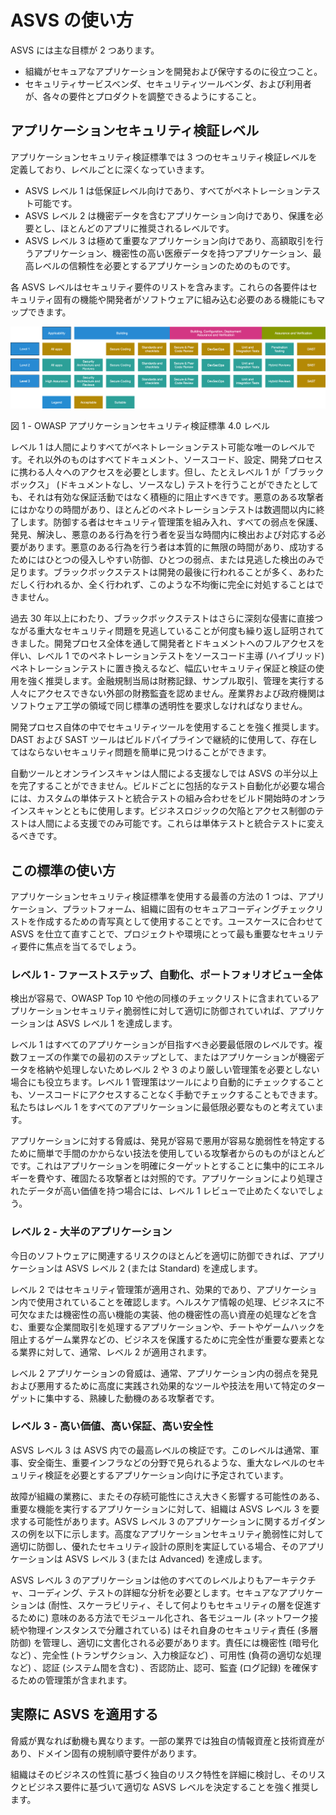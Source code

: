 # ASVS の使い方

ASVS には主な目標が 2 つあります。

* 組織がセキュアなアプリケーションを開発および保守するのに役立つこと。
* セキュリティサービスベンダ、セキュリティツールベンダ、および利用者が、各々の要件とプロダクトを調整できるようにすること。

## アプリケーションセキュリティ検証レベル

アプリケーションセキュリティ検証標準では 3 つのセキュリティ検証レベルを定義しており、レベルごとに深くなっていきます。

* ASVS レベル 1 は低保証レベル向けであり、すべてがペネトレーションテスト可能です。
* ASVS レベル 2 は機密データを含むアプリケーション向けであり、保護を必要とし、ほとんどのアプリに推奨されるレベルです。
* ASVS レベル 3 は極めて重要なアプリケーション向けであり、高額取引を行うアプリケーション、機密性の高い医療データを持つアプリケーション、最高レベルの信頼性を必要とするアプリケーションのためのものです。

各 ASVS レベルはセキュリティ要件のリストを含みます。これらの各要件はセキュリティ固有の機能や開発者がソフトウェアに組み込む必要のある機能にもマップできます。

![ASVS Levels](https://raw.githubusercontent.com/OWASP/ASVS/master/4.0/images/asvs_40_levels.png "ASVS Levels")

図 1 - OWASP アプリケーションセキュリティ検証標準 4.0 レベル

レベル 1 は人間によりすべてがペネトレーションテスト可能な唯一のレベルです。それ以外のものはすべてドキュメント、ソースコード、設定、開発プロセスに携わる人々へのアクセスを必要とします。但し、たとえレベル 1 が「ブラックボックス」 (ドキュメントなし、ソースなし) テストを行うことができたとしても、それは有効な保証活動ではなく積極的に阻止すべきです。悪意のある攻撃者にはかなりの時間があり、ほとんどのペネトレーションテストは数週間以内に終了します。防御する者はセキュリティ管理策を組み入れ、すべての弱点を保護、発見、解決し、悪意のある行為を行う者を妥当な時間内に検出および対応する必要があります。悪意のある行為を行う者は本質的に無限の時間があり、成功するためにはひとつの侵入しやすい防御、ひとつの弱点、または見逃した検出のみで足ります。ブラックボックステストは開発の最後に行われることが多く、あわただしく行われるか、全く行われず、このような不均衡に完全に対処することはできません。

過去 30 年以上にわたり、ブラックボックステストはさらに深刻な侵害に直接つながる重大なセキュリティ問題を見逃していることが何度も繰り返し証明されてきました。開発プロセス全体を通して開発者とドキュメントへのフルアクセスを伴い、レベル 1 でのペネトレーションテストをソースコード主導 (ハイブリッド) ペネトレーションテストに置き換えるなど、幅広いセキュリティ保証と検証の使用を強く推奨します。金融規制当局は財務記録、サンプル取引、管理を実行する人々にアクセスできない外部の財務監査を認めません。産業界および政府機関はソフトウェア工学の領域で同じ標準の透明性を要求しなければなりません。

開発プロセス自体の中でセキュリティツールを使用することを強く推奨します。DAST および SAST ツールはビルドパイプラインで継続的に使用して、存在してはならないセキュリティ問題を簡単に見つけることができます。

自動ツールとオンラインスキャンは人間による支援なしでは ASVS の半分以上を完了することができません。ビルドごとに包括的なテスト自動化が必要な場合には、カスタムの単体テストと統合テストの組み合わせをビルド開始時のオンラインスキャンとともに使用します。ビジネスロジックの欠陥とアクセス制御のテストは人間による支援でのみ可能です。これらは単体テストと統合テストに変えるべきです。

## この標準の使い方

アプリケーションセキュリティ検証標準を使用する最善の方法の 1 つは、アプリケーション、プラットフォーム、組織に固有のセキュアコーディングチェックリストを作成するための青写真として使用することです。ユースケースに合わせて ASVS を仕立て直すことで、プロジェクトや環境にとって最も重要なセキュリティ要件に焦点を当てるでしょう。

### レベル 1 - ファーストステップ、自動化、ポートフォリオビュー全体

検出が容易で、OWASP Top 10 や他の同様のチェックリストに含まれているアプリケーションセキュリティ脆弱性に対して適切に防御されていれば、アプリケーションは ASVS レベル 1 を達成します。

レベル 1 はすべてのアプリケーションが目指すべき必要最低限のレベルです。複数フェーズの作業での最初のステップとして、またはアプリケーションが機密データを格納や処理しないためレベル 2 や 3 のより厳しい管理策を必要としない場合にも役立ちます。レベル 1 管理策はツールにより自動的にチェックすることも、ソースコードにアクセスすることなく手動でチェックすることもできます。私たちはレベル 1 をすべてのアプリケーションに最低限必要なものと考えています。

アプリケーションに対する脅威は、発見が容易で悪用が容易な脆弱性を特定するために簡単で手間のかからない技法を使用している攻撃者からのものがほとんどです。これはアプリケーションを明確にターゲットとすることに集中的にエネルギーを費やす、確固たる攻撃者とは対照的です。アプリケーションにより処理されたデータが高い価値を持つ場合には、レベル 1 レビューで止めたくないでしょう。

### レベル 2 - 大半のアプリケーション

今日のソフトウェアに関連するリスクのほとんどを適切に防御できれば、アプリケーションは ASVS レベル 2 (または Standard) を達成します。

レベル 2 ではセキュリティ管理策が適用され、効果的であり、アプリケーション内で使用されていることを確認します。ヘルスケア情報の処理、ビジネスに不可欠なまたは機密性の高い機能の実装、他の機密性の高い資産の処理などを含む、重要な企業間取引を処理するアプリケーションや、チートやゲームハックを阻止するゲーム業界などの、ビジネスを保護するために完全性が重要な要素となる業界に対して、通常、レベル 2 が適用されます。

レベル 2 アプリケーションの脅威は、通常、アプリケーション内の弱点を発見および悪用するために高度に実践され効果的なツールや技法を用いて特定のターゲットに集中する、熟練した動機のある攻撃者です。

### レベル 3 - 高い価値、高い保証、高い安全性

ASVS レベル 3 は ASVS 内での最高レベルの検証です。このレベルは通常、軍事、安全衛生、重要インフラなどの分野で見られるような、重大なレベルのセキュリティ検証を必要とするアプリケーション向けに予定されています。

故障が組織の業務に、またその存続可能性にさえ大きく影響する可能性のある、重要な機能を実行するアプリケーションに対して、組織は ASVS レベル 3 を要求する可能性があります。ASVS レベル 3 のアプリケーションに関するガイダンスの例を以下に示します。高度なアプリケーションセキュリティ脆弱性に対して適切に防御し、優れたセキュリティ設計の原則を実証している場合、そのアプリケーションは ASVS レベル 3 (または Advanced) を達成します。

ASVS レベル 3 のアプリケーションは他のすべてのレベルよりもアーキテクチャ、コーディング、テストの詳細な分析を必要とします。セキュアなアプリケーションは (耐性、スケーラビリティ、そして何よりもセキュリティの層を促進するために) 意味のある方法でモジュール化され、各モジュール (ネットワーク接続や物理インスタンスで分離されている) はそれ自身のセキュリティ責任 (多層防御) を管理し、適切に文書化される必要があります。責任には機密性 (暗号化など) 、完全性 (トランザクション、入力検証など) 、可用性 (負荷の適切な処理など) 、認証 (システム間を含む) 、否認防止、認可、監査 (ログ記録) を確保するための管理策が含まれます。

## 実際に ASVS を適用する

脅威が異なれば動機も異なります。一部の業界では独自の情報資産と技術資産があり、ドメイン固有の規制順守要件があります。

組織はそのビジネスの性質に基づく独自のリスク特性を詳細に検討し、そのリスクとビジネス要件に基づいて適切な ASVS レベルを決定することを強く推奨します。
